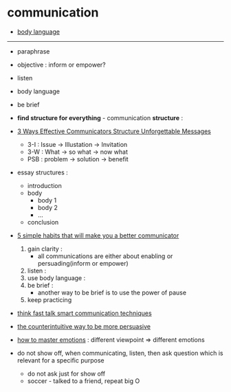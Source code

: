 # communication

- [body language](body-language)

---

- paraphrase
- objective : inform or empower?
- listen
- body language
- be brief

- **find structure for everything** - communication **structure** :
- [3 Ways Effective Communicators Structure Unforgettable Messages](https://www.entrepreneur.com/article/294398)
     - 3-I : Issue -> Illustation -> Invitation
     - 3-W : What -> so what -> now what
     - PSB : problem -> solution -> benefit
- essay structures :
     - introduction
     - body
          - body 1
          - body 2
          - ...
     - conclusion
- [5 simple habits that will make you a better communicator](https://www.businessinsider.com/5-simple-habits-that-will-make-you-a-better-communicator-2016-2)

     1. gain clarity :
           - all communications are either about enabling or persuading(inform or empower)
     2. listen :
     3. use body language :
     4. be brief :
           - another way to be brief is to use the power of pause
     5. keep practicing

- [think fast talk smart communication techniques](think-fast-talk-smart-communication-techniques)
- [the counterintuitive way to be more persuasive](the-counterintuitive-way-to-be-more-persuasive)
- [how to master emotions](https://www.youtube.com/watch?v=QGQQ7pJQqHk) : different viewpoint => different emotions
- do not show off, when communicating, listen, then ask question which is relevant for a specific purpose

     - do not ask just for show off
     - soccer - talked to a friend, repeat big O
